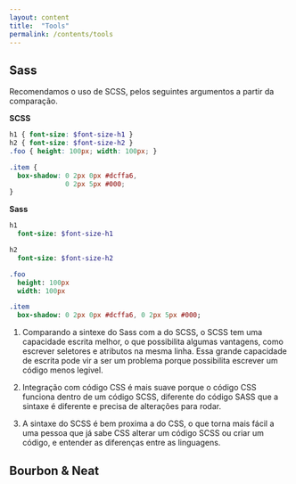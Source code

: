```yaml
---
layout: content
title:  "Tools"
permalink: /contents/tools
---
```


## Sass
Recomendamos o uso de SCSS, pelos seguintes argumentos a partir da comparação.

**SCSS**
```scss
h1 { font-size: $font-size-h1 }
h2 { font-size: $font-size-h2 }
.foo { height: 100px; width: 100px; }

.item {
  box-shadow: 0 2px 0px #dcffa6,
              0 2px 5px #000;
}
```

**Sass**
```sass
h1
  font-size: $font-size-h1

h2
  font-size: $font-size-h2

.foo
  height: 100px
  width: 100px

.item
  box-shadow: 0 2px 0px #dcffa6, 0 2px 5px #000;
```

1. Comparando a sintexe do Sass com a do SCSS, o SCSS tem uma capacidade escrita melhor, o que possibilita algumas vantagens, como escrever seletores e atributos na mesma linha. Essa grande capacidade de escrita pode vir a ser um problema porque possibilita escrever um código menos legivel.

2. Integração com código CSS é mais suave porque o código CSS funciona dentro de um código SCSS, diferente do código SASS que a sintaxe é diferente e precisa de alterações para rodar.

3. A sintaxe do SCSS é bem proxima a do CSS, o que torna mais fácil a uma pessoa que já sabe CSS alterar um código SCSS ou criar um código, e entender as diferenças entre as linguagens.


## Bourbon & Neat
